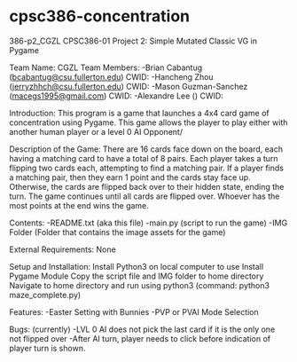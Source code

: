# cpsc386-concentration
386-p2_CGZL
CPSC386-01 
Project 2: Simple Mutated Classic VG in Pygame

Team Name: CGZL
Team Members:
-Brian Cabantug (bcabantug@csu.fullerton.edu) CWID: 
-Hancheng Zhou (jerryzhhch@csu.fullerton.edu) CWID:
-Mason Guzman-Sanchez (macegs1995@gmail.com) CWID:
-Alexandre Lee () CWID:

Introduction: This program is a game that launches a 4x4 card game of concentration using Pygame. This game allows the player to play
either with another human player or a level 0 AI Opponent/

Description of the Game:
There are 16 cards face down on the board, each having a matching card to have a total of 8 pairs. Each player takes a turn flipping two cards
each, attempting to find a matching pair. If a player finds a matching pair, then they earn 1 point and the cards stay face up. Otherwise, the
cards are flipped back over to their hidden state, ending the turn. The game continues until all cards are flipped over. Whoever has the
most points at the end wins the game.

Contents:
-README.txt (aka this file)
-main.py (script to run the game)
-IMG Folder (Folder that contains the image assets for the game)

External Requirements: None

Setup and Installation:
Install Python3 on local computer to use
Install Pygame Module
Copy the script file and IMG folder to home directory
Navigate to home directory and run using python3 (command: python3 maze_complete.py)


Features: 
-Easter Setting with Bunnies
-PVP or PVAI Mode Selection

Bugs: (currently)
-LVL 0 AI does not pick the last card if it is the only one not flipped over
-After AI turn, player needs to click before indication of player turn is shown.
